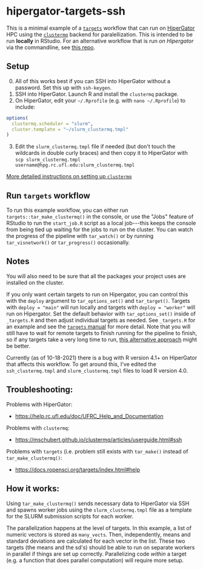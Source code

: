 # hipergator-targets-ssh

<!-- badges: start -->

<!-- badges: end -->

This is a minimal example of a [`targets`](https://docs.ropensci.org/targets/) workflow that can run on [HiperGator](https://www.rc.ufl.edu/services/hipergator/) HPC using the [`clustermq`](https://mschubert.github.io/clustermq/) backend for paralellization. This is intended to be run **locally** in RStudio. For an alternative workflow that is run *on Hipergator* via the commandline, see [this repo](https://github.com/BrunaLab/hipergator-targets).

## Setup
0. All of this works best if you can SSH into HiperGator without a password.  Set this up with `ssh-keygen`.
1. SSH into HiperGator.  Launch R and install the `clustermq` package. 
2. On HiperGator, edit your `~/.Rprofile` (e.g. with `nano ~/.Rprofile`) to include:

```r
options(
  clustermq.scheduler = "slurm",
  cluster.template = "~/slurm_clustermq.tmpl"
)
```
3. Edit the `slurm_clustermq.tmpl` file if needed (but don't touch the wildcards in double curly braces) and then copy it to HiperGator with `scp slurm_clustermq.tmpl username@hpg.rc.ufl.edu:slurm_clustermq.tmpl`

[More detailed instructions on setting up `clustermq`](https://mschubert.github.io/clustermq/articles/userguide.html)

## Run `targets` workflow

To run this example workflow, you can either run `targets::tar_make_clustermq()` in the console, or use the "Jobs" feature of RStudio to run the `start_job.R` script as a local job---this keeps the console from being tied up waiting for the jobs to run on the cluster.  You can watch the progress of the pipeline with `tar_watch()` or by running `tar_visnetwork()` or `tar_progress()` occasionally.

## Notes

You will also need to be sure that all the packages your project uses are installed on the cluster.

If you only want certain targets to run on Hipergator, you can control this with the `deploy` argument to `tar_options_set()` and `tar_target()`.  Targets with `deploy = "main"` will  run locally and targets with `deploy = "worker"` will run on Hipergator. Set the default behavior with `tar_options_set()` inside of `_targets.R` and then adjust individual targets as needed.  See `_targets.R` for an example and see the [`targets` manual](https://books.ropensci.org/targets/hpc.html#advanced) for more detail. Note that you will still have to wait for remote targets to finish running for the pipeline to finish, so if any targets take a very long time to run, [this alternative approach](https://github.com/BrunaLab/hipergator-targets) might be better.

Currently (as of 10-18-2021) there is a bug with R version 4.1+ on HiperGator that affects this workflow.  To get around this, I've edited the `ssh_clustermq.tmpl` and `slurm_clustermq.tmpl` files to load R version 4.0.

## Troubleshooting:

Problems with HiperGator: 

- https://help.rc.ufl.edu/doc/UFRC_Help_and_Documentation

Problems with `clustermq`:

- https://mschubert.github.io/clustermq/articles/userguide.html#ssh

Problems with `targets` (i.e. problem still exists with `tar_make()` instead of `tar_make_clustermq()`:

- https://docs.ropensci.org/targets/index.html#help

## How it works:

Using `tar_make_clustermq()` sends necessary data to HiperGator via SSH and spawns worker jobs using the `slurm_clustermq.tmpl` file as a template for the SLURM submission scripts for each worker.

The parallelization happens at the level of targets.
In this example, a list of numeric vectors is stored as `many_vects`.
Then, independently, means and standard deviations are calculated for each vector in the list.
These two targets (the means and the sd's) should be able to run on separate workers in parallel if things are set up correctly.
Parallelizing code *within* a target (e.g. a function that does parallel computation) will require more setup.
